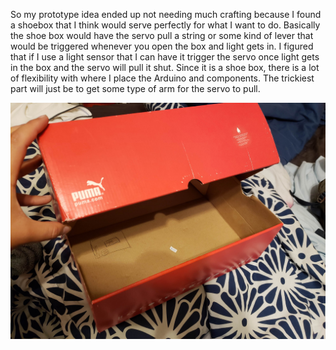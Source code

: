 So my prototype idea ended up not needing much crafting because I found a shoebox that I think would serve perfectly for what I want to do.
Basically the shoe box would have the servo pull a string or some kind of lever that would be triggered whenever you open the box and light gets in. I figured that if I use a light sensor that I can have it trigger the servo once light gets in the box and the servo will pull it shut. Since it is a shoe box, there is a lot of flexibility with where I place the Arduino and components. The trickiest part will just be to get some type of arm for the servo to pull.

![image](https://github.com/bhwan1118/IDD-Fa18-Lab5/blob/master/Box%20Prototype.jpg)
